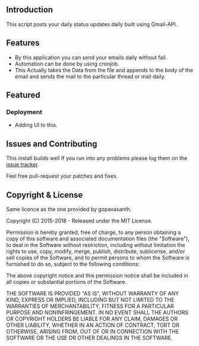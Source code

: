 ## Introduction
This script posts your daily status updates daily built using Gmail-API.

## Features

* By this application you can send your emails daily without fail.
* Automation can be done by using cronjob.
* This Actually takes the Data from the file and appends to the body of the email and sends the mail to the particular thread or mail daily.


## Featured

### Deployment

* Adding UI to this.

## Issues and Contributing

This install builds well If you run into any problems
please log them on the [issue tracker](https://github.com/gopavasanth/Gmail-Api/issues).

Feel free pull-request your patches and fixes.

## Copyright & License

Same licence as the one provided by gopavasanth. 

Copyright (C) 2015-2018 - Released under the MIT License.

Permission is hereby granted, free of charge, to any person obtaining a copy of this software and associated documentation files (the "Software"), to deal in the Software without restriction, including without limitation the rights to use, copy, modify, merge, publish, distribute, sublicense, and/or sell copies of the Software, and to permit persons to whom the Software is furnished to do so, subject to the following conditions:

The above copyright notice and this permission notice shall be included in all copies or substantial portions of the Software.

THE SOFTWARE IS PROVIDED "AS IS", WITHOUT WARRANTY OF ANY KIND, EXPRESS OR IMPLIED, INCLUDING BUT NOT LIMITED TO THE WARRANTIES OF MERCHANTABILITY, FITNESS FOR A PARTICULAR PURPOSE AND
NONINFRINGEMENT. IN NO EVENT SHALL THE AUTHORS OR COPYRIGHT HOLDERS BE LIABLE FOR ANY CLAIM, DAMAGES OR OTHER LIABILITY, WHETHER IN AN ACTION OF CONTRACT, TORT OR OTHERWISE, ARISING FROM, OUT OF OR IN CONNECTION WITH THE SOFTWARE OR THE USE OR OTHER DEALINGS IN THE SOFTWARE.
